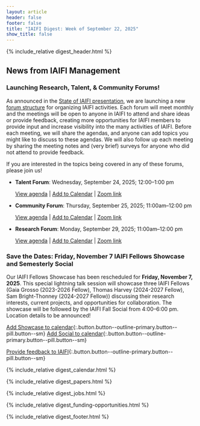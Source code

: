 ```yaml
---
layout: article
header: false
footer: false
title: "IAIFI Digest: Week of September 22, 2025"
show_title: false
--- 
```


{% include_relative digest_header.html %}

## News from IAIFI Management

### Launching Research, Talent, & Community Forums!
As announced in the [State of IAIFI presentation](https://docs.google.com/presentation/d/15MwfFG86NY0HdNIYGrms6VXblyRECDW9ABNoZ1GstL0/edit?usp=sharing), we are launching a new [forum structure](https://iaifi.org/committees.html) for organizing IAIFI activities. Each forum will meet monthly and the meetings will be open to anyone in IAIFI to attend and share ideas or provide feedback, creating more opportunities for IAIFI members to provide input and increase visibility into the many activities of IAIFI. Before each meeting, we will share the agendas, and anyone can add topics you might like to discuss to these agendas. We will also follow up each meeting by sharing the meeting notes and (very brief) surveys for anyone who did not attend to provide feedback. 

If you are interested in the topics being covered in any of these forums, please join us!

* **Talent Forum**: Wednesday, September 24, 2025; 12:00–1:00 pm

    [View agenda](https://docs.google.com/document/d/1vKdVzDqEZjWuNc54qTf1sFWoHOTNmHGTpeSgMmtJeGY/edit?tab=t.ffouupr75x1h)  |  [Add to Calendar](https://calendar.google.com/calendar/event?action=TEMPLATE&tmeid=NzZoa3VqaGF0cDg4aW42Nm4xaTN2OXU1NDMgcDcxb2tybHAxZWJvazFpMjdtc2gzZm9kdThAZw&tmsrc=p71okrlp1ebok1i27msh3fodu8%40group.calendar.google.com)  |  [Zoom link](https://mit.zoom.us/j/93434176251?pwd=zD9grb7X6eoabIRrZ62MmCP47FgyJh.1)
    
* **Community Forum**: Thursday, September 25, 2025; 11:00am–12:00 pm

    [View agenda](https://docs.google.com/document/d/1Rht-4gEcX-yStVuzDKLNZYE9U_3FQgDp_lA9eURZwD8/edit?tab=t.ffouupr75x1h)  |  [Add to Calendar](https://calendar.google.com/calendar/event?action=TEMPLATE&tmeid=NjM1ZTBmZnQxZ21yZmQ5NWZqazZna2xqMmsgcDcxb2tybHAxZWJvazFpMjdtc2gzZm9kdThAZw&tmsrc=p71okrlp1ebok1i27msh3fodu8%40group.calendar.google.com)  |  [Zoom link](https://mit.zoom.us/j/93955670791?pwd=sTjnl6p9WTPRbmEFnTLMSgux5BZGl4.1)
    
* **Research Forum**: Monday, September 29, 2025; 11:00am–12:00 pm

    [View agenda](https://docs.google.com/document/d/1vKdVzDqEZjWuNc54qTf1sFWoHOTNmHGTpeSgMmtJeGY/edit?tab=t.ffouupr75x1h)  |  [Add to Calendar](https://calendar.google.com/calendar/event?action=TEMPLATE&tmeid=NWphOWl0N2YzZGMybDNlc2ZkNmpjYmtjOWogcDcxb2tybHAxZWJvazFpMjdtc2gzZm9kdThAZw&tmsrc=p71okrlp1ebok1i27msh3fodu8%40group.calendar.google.com)  |  [Zoom link](https://mit.zoom.us/j/95219855298)

### Save the Dates: Friday, November 7 IAIFI Fellows Showcase and Semesterly Social
Our IAIFI Fellows Showcase has been rescheduled for **Friday, November 7, 2025**. This special lightning talk session will showcase three IAIFI Fellows (Gaia Grosso (2023-2026 Fellow), Thomas Harvey (2024-2027 Fellow), Sam Bright-Thonney (2024-2027 Fellow)) discussing their research interests, current projects, and opportunities for collaboration. The showcase will be followed by the IAIFI Fall Social from 4:00–6:00 pm. Location details to be announced! 

[Add Showcase to calendar](https://calendar.google.com/calendar/event?action=TEMPLATE&tmeid=NGw1NTA2Zm5kcGk1YXZvOW1ya2s2cWY4c2VfMjAyNTEwMTdUMTgwMDAwWiBwNzFva3JscDFlYm9rMWkyN21zaDNmb2R1OEBn&tmsrc=p71okrlp1ebok1i27msh3fodu8%40group.calendar.google.com){:.button.button--outline-primary.button--pill.button--sm}  [Add Social to calendar](https://calendar.google.com/calendar/event?action=TEMPLATE&tmeid=N2gzZmxsamZxa3VvMWh2MTlzdGxsaTJsanNfMjAyNTEwMTdUMTkwMDAwWiBjXzIyOWMwZDQ3MTFiMmU2ODM4Yjg1NmVmMTI3YTY2MmYxYmE4NTVkZmY5ZTY1YTgxYmUxZDUxOTI4YmQ0MjBlYzhAZw&tmsrc=c_229c0d4711b2e6838b856ef127a662f1ba855dff9e65a81be1d51928bd420ec8%40group.calendar.google.com){:.button.button--outline-primary.button--pill.button--sm}


[Provide feedback to IAIFI](https://forms.gle/hk2mrqjaLY8nCZrE6){:.button.button--outline-primary.button--pill.button--sm}

{% include_relative digest_calendar.html %}

{% include_relative digest_papers.html %}
 
{% include_relative digest_jobs.html %}

{% include_relative digest_funding-opportunities.html %}

{% include_relative digest_footer.html %}
